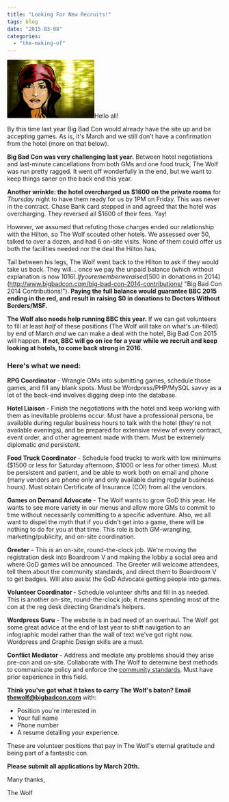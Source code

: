```yaml
---
title: "Looking For New Recruits!"
tags: blog
date: "2015-03-08"
categories: 
  - "the-making-of"
---
```


[![Little Red - Mistress of Big Bad Con](images/little-red-204x136.png)](http://www.bigbadcon.com/wp-content/uploads/2012/06/little-red-204x136.png)Hello all!

By this time last year Big Bad Con would already have the site up and be accepting games. As is, it's March and we still don't have a confirmation from the hotel (more on that below).

**Big Bad Con was very challenging last year.** Between hotel negotiations and last-minute cancellations from both GMs and one food truck, The Wolf was run pretty ragged. It went off wonderfully in the end, but we want to keep things saner on the back end this year.

**Another wrinkle: the hotel overcharged us $1600 on the private rooms** for _Thursday_ night to have them ready for us by 1PM on Friday. This was never in the contract. Chase Bank card stepped in and agreed that the hotel was overcharging. They reversed all $1600 of their fees. Yay!

However, we assumed that refuting those charges ended our relationship with the Hilton, so The Wolf scouted other hotels. We assessed over 50, talked to over a dozen, and had 6 on-site visits. None of them could offer us both the facilities needed nor the deal the Hilton has.

Tail between his legs, The Wolf went back to the Hilton to ask if they would take us back. They will... once we pay the unpaid balance (which without explanation is now $1016). If you remember we raised [$500 in donations in 2014](http://www.bigbadcon.com/big-bad-con-2014-contributions/ "Big Bad Con 2014 Contributions!"). **Paying the full balance would guarantee BBC 2015 ending in the red, and result in raising $0 in donations to Doctors Without Borders/MSF.**

**The Wolf also needs help running BBC this year.** If we can get volunteers to fill at least _half_ of these positions (The Wolf will take on what's un-filled) by end of March _and_ we can make a deal with the hotel, Big Bad Con 2015 will happen. **If not, BBC will go on ice for a year while we recruit and keep looking at hotels, to come back strong in 2016.**

### Here's what we need:

**RPG Coordinator** - Wrangle GMs into submitting games, schedule those games, and fill any blank spots. Must be Wordpress/PHP/MySQL savvy as a lot of the back-end involves digging deep into the database.

**Hotel Liaison** - Finish the negotiations with the hotel and keep working with them as inevitable problems occur. Must have a professional persona, be available during regular business hours to talk with the hotel (they're not available evenings), and be prepared for extensive review of every contract, event order, and other agreement made with them. Must be extremely diplomatic _and_ persistent.

**Food Truck Coordinator** - Schedule food trucks to work with low minimums ($1500 or less for Saturday afternoon, $1000 or less for other times). Must be persistent and patient, and be able to work both on email and phone (many vendors are phone only and only available during regular business hours). Must obtain Certificate of Insurance (COI) from all the vendors.

**Games on Demand Advocate** - The Wolf wants to grow GoD this year. He wants to see more variety in our menus and allow more GMs to commit to time without necessarily committing to a specific adventure. Also, we all want to dispel the myth that if you didn't get into a game, there will be nothing to do for you at that time. This role is both GM-wrangling, marketing/publicity, and on-site coordination.

**Greeter** - This is an on-site, round-the-clock job. We're moving the registration desk into Boardroom V and making the lobby a social area and where GoD games will be announced. The Greeter will welcome attendees, tell them about the community standards, and direct them to Boardroom V to get badges. Will also assist the GoD Advocate getting people into games.

**Volunteer Coordinator -** Schedule volunteer shifts and fill in as needed. This is another on-site, round-the-clock job; it means spending most of the con at the reg desk directing Grandma's helpers.

**Wordpress Guru** - The website is in bad need of an overhaul. The Wolf got some great advice at the end of last year to shift navigation to an infographic model rather than the wall of text we've got right now. Wordpress and Graphic Design skills are a must.

**Conflict Mediator** - Address and mediate any problems should they arise pre-con and on-site. Collaborate with The Wolf to determine best methods to communicate policy and enforce the [community standards](http://www.bigbadcon.com/community-standards/). Must have prior experience in this field.

**Think you've got what it takes to carry The Wolf's baton? Email thewolf@bigbadcon.com** with:

- Position you're interested in
- Your full name
- Phone number
- A resume detailing your experience.

These are volunteer positions that pay in The Wolf's eternal gratitude and being part of a fantastic con.

**Please submit all applications by March 20th.**

Many thanks,

The Wolf
